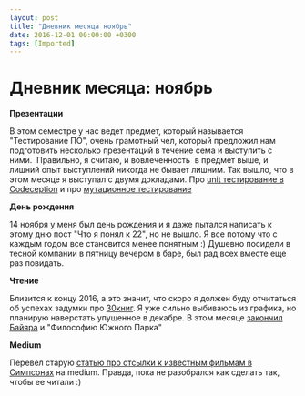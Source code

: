 ```yaml
---
layout: post
title: "Дневник месяца ноябрь"
date: 2016-12-01 00:00:00 +0300
tags: [Imported]
---
```

# Дневник месяца: ноябрь

**Презентации**

В этом семестре у нас ведет предмет, который называется "Тестирование ПО", очень грамотный чел, который предложил нам подготовить несколько презентаций в течение сема и выступить с ними.  Правильно, я считаю, и вовлеченность  в предмет выше, и лишний опыт выступлений никогда не бывает лишним. Так вышло, что в этом месяце я выступал с двумя докладами. Про [unit тестирование в Codeception](http://www.slideshare.net/vjalexeyev/php-unit-codeception) и про [мутационное тестирование](http://www.slideshare.net/vjalexeyev/php-67030769)

**День рождения**

14 ноября у меня был день рождения и я даже пытался написать к этому дню пост "Что я понял к 22", но не вышло. Я все потому что с каждым годом все становится менее понятным :) Душевно посидели в тесной компании в пятницу вечером в баре, был рад всех вместе еще раз повидать.

**Чтение**

Близится к концу 2016, а это значит, что скоро я должен буду отчитаться об успехах задумки про [30книг](https://blog.alexeyev.me/2015/12/30-books-2016/ "2016: 30 книг"). Я уже сильно выбиваюсь из графика, но планирую наверстать упущенное в декабре. В этом месяце [закончил Байяра](https://blog.alexeyev.me/2016/11/pierre-bayard/ "Книга #23: Пьер Байяр – Искусство рассуждать о книгах, которых вы не читали") и "Философию Южного Парка"

**Medium**

Перевел старую [статью про отсылки к известным фильмам в Симпсонах](https://medium.com/@vlaim/the-simpsons-movie-references-c7a428494f5a#.7ojkjnjwz) на medium. Правда, пока не разобрался как сделать так, чтобы ее читали :)
